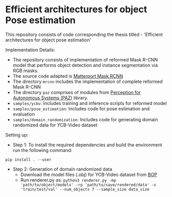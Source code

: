 # Efficient architectures for object Pose estimation

This repository consists of code corresponding the thesis titled - 'Efficient architectures for object pose estimation'


Implementation Details:

* The repository consists of implementation of reformed Mask R-CNN model that performs object detection and instance segmentation via RGB masks.
* The source code adapted is [Matterport Mask RCNN](https://github.com/matterport/Mask_RCNN)
* The directory `mrcnn` includes the implementation of complete reformed Mask R-CNN
* The directory  `paz` comprises of modules from [Perception for Autonomous Systems (PAZ)](https://github.com/oarriaga/paz) library.
* `samples/ycbv`: Includes training and inference scripts for reformed model
* `samples/pose_estimation`: Includes code for pose estimation and evaluation
* `samples/domain_randomization`: Includes code for generating domain randomized data for YCB-Video dataset


Setting up:

* Step 1: To install the required dependencies and build the environment run the following command:

`pip install . --user` 

* Step 2: Generation of domain randomized data
  - Download the model files (.obj) for YCB-Video dataset from [BOP](http://ptak.felk.cvut.cz/6DB/public/bop_datasets/ycbv_models.zip) 
  - Run renderer.py as: `python3 renderer.py -mp 'path/to/object/models' -rp 'path/to/save/rendered/data' -s 'train/test/val' --num_objects 7 --sample_size data_size`
